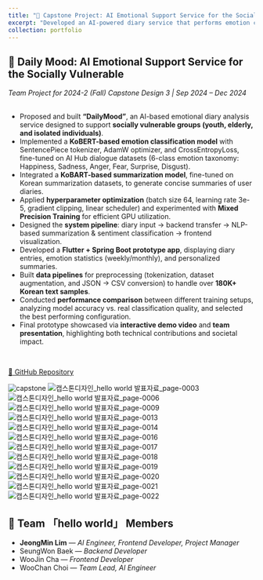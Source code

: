 ```yaml
---
title: "💙 Capstone Project: AI Emotional Support Service for the Socially Vulnerable"
excerpt: "Developed an AI-powered diary service that performs emotion classification and summarization on daily journals to support socially vulnerable groups. Integrated KoBERT and KoBART models for sentiment analysis and summarization, deployed via a mobile app prototype.<br/><img src='/images/portfolio/capstone.png'>"
collection: portfolio
---
```


## 💙 Daily Mood: AI Emotional Support Service for the Socially Vulnerable
*Team Project for 2024-2 (Fall) Capstone Design 3 | Sep 2024 – Dec 2024*  
<br/>

- Proposed and built **“DailyMood”**, an AI-based emotional diary analysis service designed to support **socially vulnerable groups (youth, elderly, and isolated individuals)**.  
- Implemented a **KoBERT-based emotion classification model** with SentencePiece tokenizer, AdamW optimizer, and CrossEntropyLoss, fine-tuned on AI Hub dialogue datasets (6-class emotion taxonomy: Happiness, Sadness, Anger, Fear, Surprise, Disgust).  
- Integrated a **KoBART-based summarization model**, fine-tuned on Korean summarization datasets, to generate concise summaries of user diaries.  
- Applied **hyperparameter optimization** (batch size 64, learning rate 3e-5, gradient clipping, linear scheduler) and experimented with **Mixed Precision Training** for efficient GPU utilization.  
- Designed the **system pipeline**: diary input → backend transfer → NLP-based summarization & sentiment classification → frontend visualization.  
- Developed a **Flutter + Spring Boot prototype app**, displaying diary entries, emotion statistics (weekly/monthly), and personalized summaries.  
- Built **data pipelines** for preprocessing (tokenization, dataset augmentation, and JSON → CSV conversion) to handle over **180K+ Korean text samples**.  
- Conducted **performance comparison** between different training setups, analyzing model accuracy vs. real classification quality, and selected the best performing configuration.  
- Final prototype showcased via **interactive demo video** and **team presentation**, highlighting both technical contributions and societal impact.
<br/>

[🔗 GitHub Repository](https://github.com/DAILY-MOOD)
<br/>

![capstone](https://github.com/user-attachments/assets/a630c9b0-b0a9-4c3d-92c3-f886bfa10b71)
![캡스톤디자인_hello world 발표자료_page-0003](https://github.com/user-attachments/assets/c76da402-9c12-404d-9aff-11b5e6bd20eb)
![캡스톤디자인_hello world 발표자료_page-0006](https://github.com/user-attachments/assets/71ed56fb-946a-4415-9c47-b6eda61e02e9)
![캡스톤디자인_hello world 발표자료_page-0009](https://github.com/user-attachments/assets/df361f7c-fdc8-4ec8-894c-b22722fc42d4)
![캡스톤디자인_hello world 발표자료_page-0013](https://github.com/user-attachments/assets/58374106-bb1e-43b4-9894-7a886c855011)
![캡스톤디자인_hello world 발표자료_page-0014](https://github.com/user-attachments/assets/34ade22b-18e8-4f98-b667-6e0b00daec77)
![캡스톤디자인_hello world 발표자료_page-0016](https://github.com/user-attachments/assets/bdc3e0f1-fa3e-4490-bcdb-159f9100c718)
![캡스톤디자인_hello world 발표자료_page-0017](https://github.com/user-attachments/assets/5c71a5a6-4087-4486-8a9f-2de2f3152a04)
![캡스톤디자인_hello world 발표자료_page-0018](https://github.com/user-attachments/assets/13042a61-49ed-4a88-92c5-f6fe7611c380)
![캡스톤디자인_hello world 발표자료_page-0019](https://github.com/user-attachments/assets/1c592a87-58c4-45db-aa77-02fcd9bbb43a)
![캡스톤디자인_hello world 발표자료_page-0020](https://github.com/user-attachments/assets/77248bb0-378c-4221-93c8-6a7ed786ecb4)
![캡스톤디자인_hello world 발표자료_page-0021](https://github.com/user-attachments/assets/21f70671-0060-448c-b788-a4f1ae7891d3)
![캡스톤디자인_hello world 발표자료_page-0022](https://github.com/user-attachments/assets/9113789b-03fc-4fd7-b792-ede2862d527b)
<br/>

## 👥 Team 「hello world」 Members  
- **JeongMin Lim** — *AI Engineer, Frontend Developer, Project Manager*  
- SeungWon Baek — *Backend Developer*  
- WooJin Cha — *Frontend Developer*  
- WooChan Choi — *Team Lead, AI Engineer*  
<br/>

